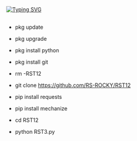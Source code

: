 ##

[![Typing SVG](https://readme-typing-svg.herokuapp.com?font=Fira+Code&weight=600&pause=1000&color=F70000&background=FF2E0000&width=435&lines=RST+13+FREE)](https://git.io/typing-svg)

##
- pkg update

- pkg upgrade

- pkg install python

- pkg install git

- rm -RST12

- git clone https://github.com/RS-ROCKY/RST12

- pip install requests

 - pip install mechanize

- cd RST12

- python RST3.py


##
